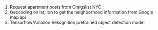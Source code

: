 1. Request apartment posts from Craigslist NYC
2. Geocoding on lat, lon to get the neighborhood information from Google map api
3. Tensorflow/Amazon Rekognition pretrained object detection model 
